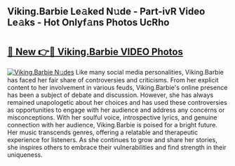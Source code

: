 ## Viking.Barbie Le𝚊ked N𝚞de - Part-ivR Video Le𝚊ks - Hot Onlyf𝚊ns Photos UcRho

# <h2><a href="http://ab78689.deff.icu/?id=Viking.Barbie">🔗 New 👉🔴 Viking.Barbie VIDEO Photos</a></h2>

[![Viking.Barbie N𝚞des](https://i.imgur.com/rIISA9y.gif)](http://ab78689.deff.icu/?id=Viking.Barbie)
Like many social media personalities, Viking.Barbie has faced her fair share of controversies and criticisms. From her explicit content to her involvement in various feuds, Viking.Barbie's online presence has been a subject of debate and discussion. However, she has always remained unapologetic about her choices and has used these controversies as opportunities to engage with her audience and address any concerns or misconceptions. With her soulful voice, introspective lyrics, and genuine connection with her audience, Viking.Barbie is poised for a bright future. Her music transcends genres, offering a relatable and therapeutic experience for listeners. As she continues to grow and share her stories, she inspires others to embrace their vulnerabilities and find strength in their uniqueness.
